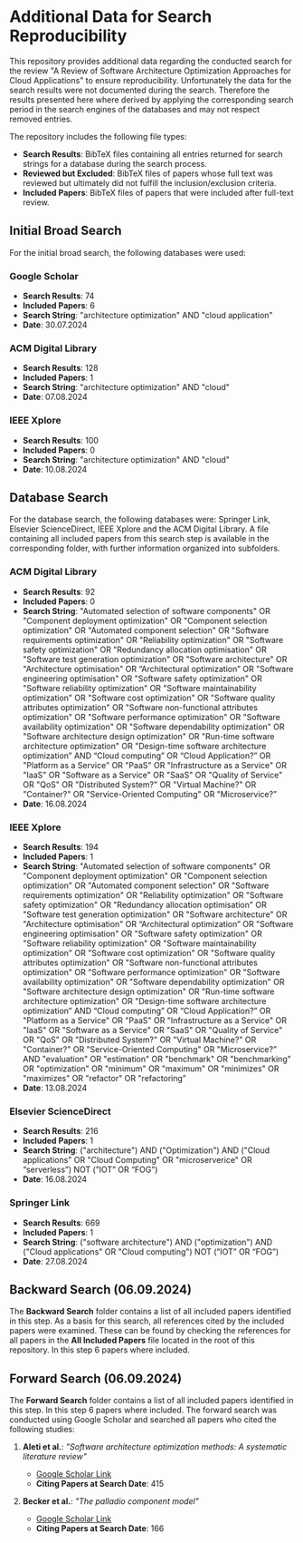 # Additional Data for Search Reproducibility

This repository provides additional data regarding the conducted search for the review "A Review of Software Architecture Optimization Approaches for Cloud Applications" to ensure reproducibility.
Unfortunately the data for the search results were not documented during the search.
Therefore the results presented here where derived by applying the corresponding search period in the search engines of the databases and may not respect removed entries.

The repository includes the following file types:

- **Search Results**: BibTeX files containing all entries returned for search strings for a database during the search process.
- **Reviewed but Excluded**: BibTeX files of papers whose full text was reviewed but ultimately did not fulfill the inclusion/exclusion criteria.
- **Included Papers**: BibTeX files of papers that were included after full-text review.

## Initial Broad Search

For the initial broad search, the following databases were used:

### Google Scholar
- **Search Results**: 74
- **Included Papers**: 6
- **Search String**: "architecture optimization" AND "cloud application" 
- **Date**: 30.07.2024

### ACM Digital Library
- **Search Results**: 128
- **Included Papers**: 1
- **Search String**:  "architecture optimization" AND "cloud"
- **Date**: 07.08.2024

### IEEE Xplore
- **Search Results**: 100
- **Included Papers**: 0
- **Search String**:  "architecture optimization" AND "cloud"
- **Date**: 10.08.2024

## Database Search

For the database search, the following databases were: Springer Link, Elsevier ScienceDirect, IEEE Xplore and the ACM Digital Library. A file containing all included papers from this search step is available in the corresponding folder, with further information organized into subfolders.

### ACM Digital Library
- **Search Results**: 92
- **Included Papers**: 0
- **Search String**: "Automated selection of software components" OR "Component deployment optimization" OR "Component selection optimization" OR "Automated component selection" OR "Software requirements optimization" OR "Reliability optimization" OR "Software safety optimization" OR "Redundancy allocation optimisation" OR "Software test generation optimization" OR "Software architecture" OR "Architecture optimisation" OR “Architectural optimization” OR "Software engineering optimisation" OR "Software safety optimization" OR "Software reliability optimization" OR "Software maintainability optimization" OR "Software cost optimization" OR "Software quality attributes optimization" OR "Software non-functional attributes optimization" OR "Software performance optimization" OR "Software availability optimization" OR "Software dependability optimization" OR "Software architecture design optimization" OR "Run-time software architecture optimization" OR "Design-time software architecture optimization” AND “Cloud computing” OR “Cloud Application?” OR "Platform as a Service" OR "PaaS" OR "Infrastructure as a Service" OR "IaaS" OR "Software as a Service" OR "SaaS" OR "Quality of Service" OR "QoS" OR "Distributed System?" OR "Virtual Machine?" OR "Container?" OR "Service-Oriented Computing" OR "Microservice?”
- **Date**: 16.08.2024

### IEEE Xplore
- **Search Results**: 194
- **Included Papers**: 1
- **Search String**: "Automated selection of software components" OR "Component deployment optimization" OR "Component selection optimization" OR "Automated component selection" OR "Software requirements optimization" OR "Reliability optimization" OR "Software safety optimization" OR "Redundancy allocation optimisation" OR "Software test generation optimization" OR "Software architecture" OR "Architecture optimisation" OR “Architectural optimization” OR "Software engineering optimisation" OR "Software safety optimization" OR "Software reliability optimization" OR "Software maintainability optimization" OR "Software cost optimization" OR "Software quality attributes optimization" OR "Software non-functional attributes optimization" OR "Software performance optimization" OR "Software availability optimization" OR "Software dependability optimization" OR "Software architecture design optimization" OR "Run-time software architecture optimization" OR "Design-time software architecture optimization” AND “Cloud computing” OR “Cloud Application?” OR "Platform as a Service" OR "PaaS" OR "Infrastructure as a Service" OR "IaaS" OR "Software as a Service" OR "SaaS" OR "Quality of Service" OR "QoS" OR "Distributed System?" OR "Virtual Machine?" OR "Container?" OR "Service-Oriented Computing" OR "Microservice?” AND "evaluation" OR "estimation" OR "benchmark" OR "benchmarking" OR "optimization" OR "minimum" OR "maximum" OR "minimizes" OR "maximizes" OR "refactor" OR "refactoring”  
- **Date**: 13.08.2024

### Elsevier ScienceDirect
- **Search Results**: 216
- **Included Papers**: 1
- **Search String**: ("architecture") AND ("Optimization") AND ("Cloud applications" OR "Cloud Computing" OR "microserverice" OR “serverless”) NOT (”IOT” OR “FOG”)
- **Date**: 16.08.2024

### Springer Link
- **Search Results**: 669
- **Included Papers**: 1
- **Search String**: ("software architecture") AND ("optimization") AND ("Cloud applications" OR "Cloud computing") NOT (”IOT” OR “FOG”) 
- **Date**: 27.08.2024

## Backward Search (06.09.2024)

The **Backward Search** folder contains a list of all included papers identified in this step. As a basis for this search, all references cited by the included papers were examined. These can be found by checking the references for all papers in the **All Included Papers** file located in the root of this repository.
In this step 6 papers where included.

## Forward Search (06.09.2024)

The **Forward Search** folder contains a list of all included papers identified in this step.
In this step 6 papers where included.
The forward search was conducted using Google Scholar and searched all papers who cited the following studies:

1. **Aleti et al.**: *"Software architecture optimization methods: A systematic literature review"*  
   - [Google Scholar Link](https://scholar.google.de/scholar?cites=9304297809989670989&as_sdt=2005&sciodt=0,5&hl=de)
   - **Citing Papers at Search Date**: 415

2. **Becker et al.**: *"The palladio component model"*  
   - [Google Scholar Link](https://scholar.google.de/scholar?cites=8902331428421765201&as_sdt=2005&sciodt=0,5&hl=de)
   - **Citing Papers at Search Date**: 166
